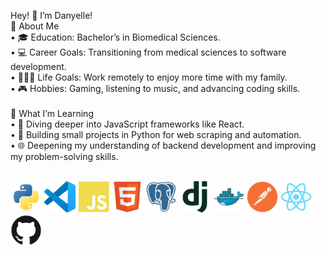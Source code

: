 <!---
DanyelleH/DanyelleH is a ✨ special ✨ repository because its `README.md` (this file) appears on your GitHub profile.
You can click the Preview link to take a look at your changes.
--->
Hey! 👋 I’m Danyelle!<br>
🌟 About Me<br>
    •	🎓 Education: Bachelor’s in Biomedical Sciences.<br>
    •	💻 Career Goals: Transitioning from medical sciences to software development.<br>
    •	👩‍👧‍👦 Life Goals: Work remotely to enjoy more time with my family.<br>
    •	🎮 Hobbies: Gaming, listening to music, and advancing coding skills.<br><br>
🌱 What I’m Learning<br>
    •	🚀 Diving deeper into JavaScript frameworks like React. <br>
    •	🐍 Building small projects in Python for web scraping and automation. <br>
    •	🌐 Deepening my understanding of backend development and improving my problem-solving skills.<br><br>

<a href="#"><img src="https://raw.githubusercontent.com/devicons/devicon/ca28c779441053191ff11710fe24a9e6c23690d6/icons/python/python-original.svg" width="50"></a>
<a href="#"><img src="https://raw.githubusercontent.com/devicons/devicon/ca28c779441053191ff11710fe24a9e6c23690d6/icons/vscode/vscode-original.svg" width="50"></a>
<a href="#"><img src="https://raw.githubusercontent.com/devicons/devicon/ca28c779441053191ff11710fe24a9e6c23690d6/icons/javascript/javascript-plain.svg" width="50"></a>
<a href="#"><img src="https://raw.githubusercontent.com/devicons/devicon/ca28c779441053191ff11710fe24a9e6c23690d6/icons/html5/html5-original.svg" width="50"></a>
<a href="#"><img src="https://raw.githubusercontent.com/devicons/devicon/ca28c779441053191ff11710fe24a9e6c23690d6/icons/postgresql/postgresql-plain.svg" width="50"></a>
<a href="#"><img src="https://raw.githubusercontent.com/devicons/devicon/ca28c779441053191ff11710fe24a9e6c23690d6/icons/django/django-plain.svg" width="50"></a>
<a href="#"><img src="https://raw.githubusercontent.com/devicons/devicon/ca28c779441053191ff11710fe24a9e6c23690d6/icons/docker/docker-original.svg" width="50"></a>
<a href="#"><img src="https://raw.githubusercontent.com/devicons/devicon/ca28c779441053191ff11710fe24a9e6c23690d6/icons/postman/postman-original.svg" width="50"></a>
<a href="#"><img src="https://raw.githubusercontent.com/devicons/devicon/ca28c779441053191ff11710fe24a9e6c23690d6/icons/react/react-original.svg" width="50"></a>
<a href="#"><img src="https://raw.githubusercontent.com/devicons/devicon/ca28c779441053191ff11710fe24a9e6c23690d6/icons/github/github-original.svg" width="50"></a><br><br>

</div>
<!--- 
![LeetCode Stats](https://leetcard.jacoblin.cool/DanyelleH?theme=radical&font=Comic%20Neue&ext=heatmap) --->

